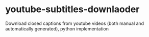 # youtube-subtitles-downlaoder
Download closed captions from youtube videos (both manual and automatically generated), python implementation
